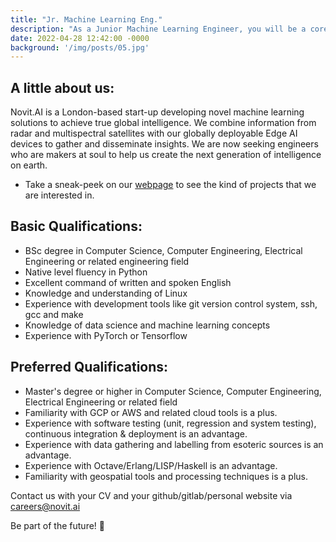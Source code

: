 ```yaml
---
title: "Jr. Machine Learning Eng."
description: "As a Junior Machine Learning Engineer, you will be a core member of the team in developing our AI system for processing spaceborne image and radar data. The ideal candidate would be passionate about creating intelligent products never seen elsewhere before. You must be a self-starter, responsive, flexible, and able to succeed within an open collaborative peer environment. This role involves on-site attendance. (ODTU Teknokent, Ankara)"
date: 2022-04-28 12:42:00 -0000
background: '/img/posts/05.jpg'
---
```



## A little about us:
Novit.AI is a London-based start-up developing novel machine learning solutions to achieve true global intelligence. We combine information from radar and multispectral satellites with our globally deployable Edge AI devices to gather and disseminate insights. We are now seeking engineers who are makers at soul to help us create the next generation of intelligence on earth.
* Take a sneak-peek on our [webpage](https://novit.ai) to see the kind of projects that we are interested in.

## Basic Qualifications:
* BSc degree in Computer Science, Computer Engineering, Electrical Engineering or related engineering field
* Native level fluency in Python
* Excellent command of written and spoken English
* Knowledge and understanding of Linux
* Experience with development tools like git version control system, ssh, gcc and make
* Knowledge of data science and machine learning concepts
* Experience with PyTorch or Tensorflow

## Preferred Qualifications:
* Master's degree or higher in Computer Science, Computer Engineering, Electrical Engineering or related field
* Familiarity with GCP or AWS and related cloud tools is a plus.
* Experience with software testing (unit, regression and system testing), continuous integration & deployment is an advantage.
* Experience with data gathering and labelling from esoteric sources is an advantage. 
* Experience with Octave/Erlang/LISP/Haskell is an advantage.
* Familiarity with geospatial tools and processing techniques is a plus.

Contact us with your CV and your github/gitlab/personal website via careers@novit.ai

Be part of the future! 🚀

